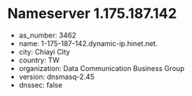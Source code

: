 # Nameserver 1.175.187.142

* as_number: 3462
* name: 1-175-187-142.dynamic-ip.hinet.net.
* city: Chiayi City
* country: TW
* organization: Data Communication Business Group
* version: dnsmasq-2.45
* dnssec: false
